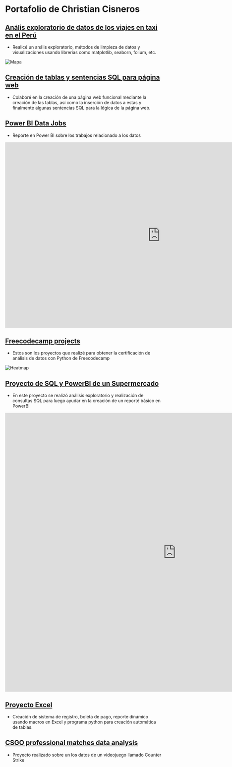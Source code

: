# Portafolio de Christian Cisneros

## [Anális exploratorio de datos de los viajes en taxi en el Perú](https://github.com/Chros08/UberProject/blob/main/ProyectoUber.ipynb)
* Realicé un anális exploratorio, métodos de limpieza de datos y visualizaciones usando librerias como matplotlib, seaborn, folium, etc.

![Mapa](/portfolio/assets/mapa.JPG)

## [Creación de tablas y sentencias SQL para página web](https://github.com/Chros08/WebApp/tree/master/fiis-dbd211-grupo05-master/pc04/src/main/resources/sql)
* Colaboré en la creación de una página web funcional mediante la creación de las tablas, así como la inserción de datos a estas y finalmente algunas sentencias SQL para la lógica de la página web.

## [Power BI Data Jobs](https://app.powerbi.com/view?r=eyJrIjoiM2FkYzY3ZTItODBkOS00MTIwLWJkNmItNjc3NTE3ZjJmMGE5IiwidCI6IjAyNDliNzI0LTUwMjMtNDc1Yy1hODU0LWEzNTEzMjc0NTFhNiJ9&pageName=ReportSection)
* Reporte en Power BI sobre los trabajos relacionado a los datos
<iframe title="Salaries" width="1000" height="600" src="https://app.powerbi.com/view?r=eyJrIjoiM2FkYzY3ZTItODBkOS00MTIwLWJkNmItNjc3NTE3ZjJmMGE5IiwidCI6IjAyNDliNzI0LTUwMjMtNDc1Yy1hODU0LWEzNTEzMjc0NTFhNiJ9&pageName=ReportSection" frameborder="0" allowFullScreen="true"></iframe>

## [Freecodecamp projects](https://github.com/Chros08/Freecodecamp_projects/blob/main/Freecodecamp/)
* Estos son los proyectos que realizé para obtener la certificación de análisis de datos con Python de Freecodecamp

![Heatmap](/portfolio/assets/heatmap.png)

## [Proyecto de SQL y PowerBI de un Supermercado](https://app.powerbi.com/view?r=eyJrIjoiMGFmMGU0MjktNGEzMC00ZjhhLTlhMGUtZGQzZDNmMDRhNTQ1IiwidCI6IjAyNDliNzI0LTUwMjMtNDc1Yy1hODU0LWEzNTEzMjc0NTFhNiJ9)
* En este proyecto se realizó análisis exploratorio y realización de consultas SQL para luego ayudar en la creación de un reporté básico en PowerBI
<iframe title="Ventas_supermercado - Página 1" width="1100" height="900" src="https://app.powerbi.com/view?r=eyJrIjoiMGFmMGU0MjktNGEzMC00ZjhhLTlhMGUtZGQzZDNmMDRhNTQ1IiwidCI6IjAyNDliNzI0LTUwMjMtNDc1Yy1hODU0LWEzNTEzMjc0NTFhNiJ9" frameborder="0" allowFullScreen="true"></iframe>

## [Proyecto Excel](https://github.com/Chros08/ExcelProjects)
* Creación de sistema de registro, boleta de pago, reporte dinámico usando macros en Excel y programa python para creación automática de tablas.

## [CSGO professional matches data analysis](https://github.com/Chros08/ZeroToPandasProject_and_Assignments/tree/main/zerotopandas-csgo-analysis-project-v-34)
* Proyecto realizado sobre un los datos de un videojuego llamado Counter Strike
